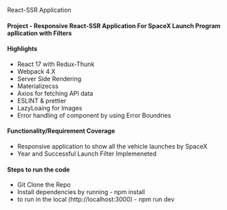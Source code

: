React-SSR Application

<h4>Project - Responsive React-SSR Application For SpaceX Launch Program apllication with Filters</h4>

<h4>Highlights</h4>
<ul>
  <li>React 17 with Redux-Thunk</li>
  <li>Webpack 4.X</li>
  <li>Server Side Rendering</li>
  <li>Materializecss</li>
  <li>Axios for fetching API data</li>
  <li>ESLINT & prettier</li>
  <li>LazyLoaing for Images</li>
  <li>Error handling of component by using Error Boundries</li>
</ul>

<h4>Functionality/Requirement Coverage</h4>
<ul>
  <li>Responsive application to show all the vehicle launches by SpaceX</li>
  <li>Year and Successful Launch Filter Implemeneted</li>
</ul>

<h4>Steps to run the code</h4>
<ul>
  <li>Git Clone the Repo</li>
<li>Install dependencies by running - npm install</li>
<li>to run in the local (http://localhost:3000) - npm run dev</li>
</ul>



